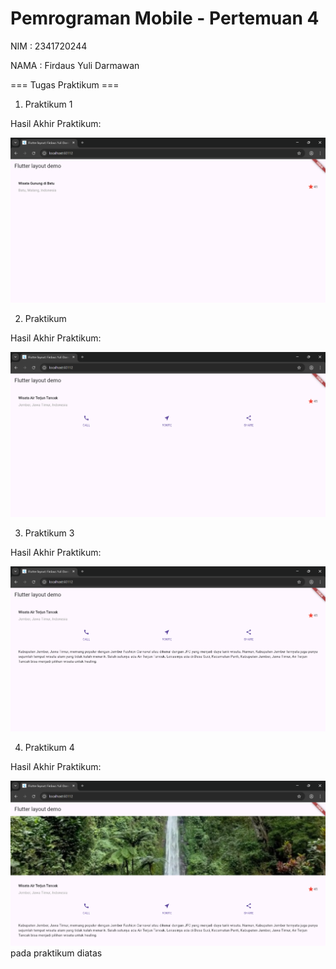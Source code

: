 # Pemrograman Mobile - Pertemuan 4

NIM : 2341720244

NAMA : Firdaus Yuli Darmawan

===  Tugas Praktikum  ===
1. Praktikum 1

Hasil Akhir Praktikum:

![kode1](img/image1.png)

2. Praktikum 

Hasil Akhir Praktikum:

![kode1](img/image2.png)

3. Praktikum 3

Hasil Akhir Praktikum:

![kode1](img/image3.png)

4. Praktikum 4

Hasil Akhir Praktikum:

![kode1](img/image4.png)
pada praktikum diatas